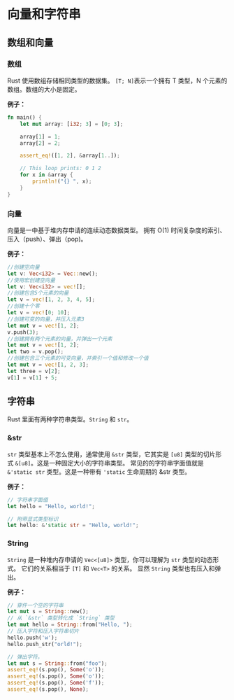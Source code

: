 # 向量和字符串
## 数组和向量
### 数组
Rust 使用数组存储相同类型的数据集。
`[T; N]`表示一个拥有 T 类型，N 个元素的数组。数组的大小是固定。

**例子：**
```rust
fn main() {
    let mut array: [i32; 3] = [0; 3];

    array[1] = 1;
    array[2] = 2;

    assert_eq!([1, 2], &array[1..]);

    // This loop prints: 0 1 2
    for x in &array {
        println!("{} ", x);
    }
}
```
### 向量
向量是一中基于堆内存申请的连续动态数据类型。
拥有 O(1) 时间复杂度的索引、压入（push）、弹出（pop)。

**例子：**
```rust
//创建空向量
let v: Vec<i32> = Vec::new();
//使用宏创建空向量
let v: Vec<i32> = vec![];
//创建包含5个元素的向量
let v = vec![1, 2, 3, 4, 5];
//创建十个零
let v = vec![0; 10];
//创建可变的向量，并压入元素3
let mut v = vec![1, 2];
v.push(3);
//创建拥有两个元素的向量，并弹出一个元素
let mut v = vec![1, 2];
let two = v.pop();
//创建包含三个元素的可变向量，并索引一个值和修改一个值
let mut v = vec![1, 2, 3];
let three = v[2];
v[1] = v[1] + 5;
```
## 字符串
Rust 里面有两种字符串类型。`String` 和 `str`。

### &str
`str` 类型基本上不怎么使用，通常使用 `&str` 类型，它其实是 `[u8]` 类型的切片形式 `&[u8]`。这是一种固定大小的字符串类型。
常见的的字符串字面值就是 `&'static str` 类型。这是一种带有 `'static` 生命周期的 &str 类型。

**例子：**
```rust
// 字符串字面值
let hello = "Hello, world!";

// 附带显式类型标识
let hello: &'static str = "Hello, world!";
```

### String
`String` 是一种堆内存申请的 `Vec<[u8]>` 类型，你可以理解为 `str` 类型的动态形式。
它们的关系相当于 `[T]` 和 `Vec<T>` 的关系。
显然 `String` 类型也有压入和弹出。

**例子：**
```rust
// 穿件一个空的字符串
let mut s = String::new();
// 从 `&str` 类型转化成 `String` 类型
let mut hello = String::from("Hello, ");
// 压入字符和压入字符串切片
hello.push('w');
hello.push_str("orld!");

// 弹出字符。
let mut s = String::from("foo");
assert_eq!(s.pop(), Some('o'));
assert_eq!(s.pop(), Some('o'));
assert_eq!(s.pop(), Some('f'));
assert_eq!(s.pop(), None);
```
